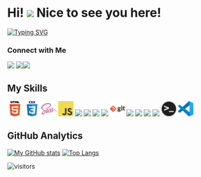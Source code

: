 # Hi! <img src="https://media.giphy.com/media/hvRJCLFzcasrR4ia7z/giphy.gif" width="35"> Nice to see you here!
[![Typing SVG](https://readme-typing-svg.herokuapp.com?color=%2323CCEBF6&lines=Welcome+to+my+profile!;I'm+Tetiana,+Full+Stack+Developer.;Always+learning+new+things.&height=25)](https://git.io/typing-svg)
### Connect with Me
<a href="mailto:tanyashostak13@gmail.com"><img src="https://img.shields.io/badge/tanyashostak13@gmail.com-D14836?&logo=gmail&logoColor=white" /></a>  <a href="https://github.com/Tetiana1386"><img src="https://img.shields.io/badge/Tetiana1386-100000?&logo=github&logoColor=white" /></a><img src="https://img.shields.io/badge/LinkedIn-0077B5?style=for-the-badg&logo=linkedin&logoColor=white" />

<h2> My Skills</h2>

<code><img alt="HTML5" height="35rem" src="https://raw.githubusercontent.com/github/explore/80688e429a7d4ef2fca1e82350fe8e3517d3494d/topics/html/html.png" /></code>
<code><img alt="CSS3" height="35rem" src="https://raw.githubusercontent.com/github/explore/80688e429a7d4ef2fca1e82350fe8e3517d3494d/topics/css/css.png" /></code>
<code><img alt="CSS3" height="35rem" src="https://raw.githubusercontent.com/github/explore/80688e429a7d4ef2fca1e82350fe8e3517d3494d/topics/sass/sass.png" /></code>
<code><img height="35rem" src="https://raw.githubusercontent.com/github/explore/80688e429a7d4ef2fca1e82350fe8e3517d3494d/topics/javascript/javascript.png"></code>
<code><img height="35rem" src="https://cdn4.iconfinder.com/data/icons/logos-3/600/React.js_logo-512.png" /></code>
<code><img height="35rem" src="https://cdn.freebiesupply.com/logos/large/2x/redux-logo-png-transparent.png" /></code>
<code><img height="35rem" src="https://img.icons8.com/color/35/nodejs.png"></code>
<code><img height="35rem" src="https://img.icons8.com/color/35/npm.png"></code>
<code><img height="35rem" src="https://raw.githubusercontent.com/github/explore/80688e429a7d4ef2fca1e82350fe8e3517d3494d/topics/git/git.png"></code>
<code><img height="35rem" src="https://cdn.freebiesupply.com/logos/thumbs/2x/handlebars-logo.png"></code>
<code><img height="35rem" src="https://material-ui.com/static/logo.png"></code>
<code><img height="35rem" src="https://raw.githubusercontent.com/webpack/media/master/logo/icon-square-big.png"></code>
<code><img height="35rem" src="https://parceljs.org/assets/parcel-og.png"></code>
<code><img height="35rem" src="https://raw.githubusercontent.com/github/explore/80688e429a7d4ef2fca1e82350fe8e3517d3494d/topics/terminal/terminal.png"></code>
<code><img alt="Visual Studio Code" height="35rem" src="https://raw.githubusercontent.com/github/explore/80688e429a7d4ef2fca1e82350fe8e3517d3494d/topics/visual-studio-code/visual-studio-code.png" /></code>

## GitHub Analytics

[![My GitHub stats](https://github-readme-stats.vercel.app/api?username=Tetiana1386&show_icons=true&theme=react&include_all_commits=true&count_private=true)](https://github.com/Tetiana1386)
[![Top Langs](https://github-readme-stats.vercel.app/api/top-langs/?username=Tetiana1386&layout=compact&langs_count=8&theme=react)](https://github.com/Tetiana1386)


![visitors](https://visitor-badge.glitch.me/badge?page_id=Tetiana1386)


